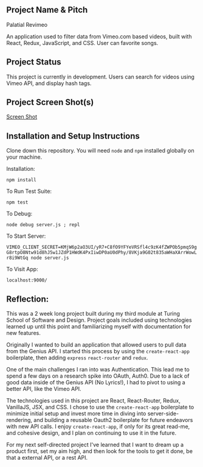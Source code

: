 ## Project Name & Pitch

Palatial Revimeo

An application used to filter data from Vimeo.com based videos, built with React, Redux, JavaScript, and CSS. User can favorite songs.

## Project Status

This project is currently in development. Users can search for videos using Vimeo API, and display hash tags.

## Project Screen Shot(s)

[Screen Shot](http://imgur.com/a/p5mVj)

## Installation and Setup Instructions

Clone down this repository. You will need `node` and `npm` installed globally on your machine.  

Installation:

`npm install`  

To Run Test Suite:  

`npm test`  

To Debug:

`node debug server.js ; repl`

To Start Server:

`VIMEO_CLIENT_SECRET=KMjW6p2aO3UI/yR7+C8fO9YFYeVRSfl4c9zK4fZWPOb5pmqS9gG8rtpO8Ntw91d8hJ5w1JZdP1HWdK4PxIiwDP0aU0dPhy/8VKja9G02t835aWHaXArrWowLr8i9WtGq node server.js`  

To Visit App:

`localhost:9000/`  

## Reflection:  

This was a 2 week long project built during my third module at Turing School of Software and Design. Project goals included using technologies learned up until this point and familiarizing myself with documentation for new features.  

Originally I wanted to build an application that allowed users to pull data from the Genius API. I started this process by using the `create-react-app` boilerplate, then adding `express` `react-router` and `redux`.  

One of the main challenges I ran into was Authentication. This lead me to spend a few days on a research spike into OAuth, Auth0. Due to a lack of good data inside of the Genius API (No Lyrics!), I had to pivot to using a better API, like the Vimeo API.

The technologies used in this project are React, React-Router, Redux, VanillaJS, JSX, and CSS. I chose to use the `create-react-app` boilerplate to minimize initial setup and invest more time in diving into server-side-rendering, and building a reusable Oauth2 boilerplate for future endeavors with new API calls. I enjoy `create-react-app`, if only for its great read-me, and cohesive design, and I plan on continuing to use it in the future.

For my next self-directed project I've learned that I want to dream up a product first, set my aim high, and then look for the tools to get it done, be that a external API, or a rest API. 
